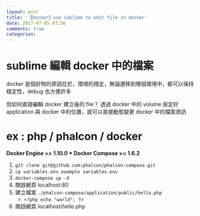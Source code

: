 ```yaml
---
layout: post
title: '【Docker】use sublime to edit file in docker'
date: 2017-07-05 03:56
comments: true
categories: 
---
```

# sublime 編輯 docker 中的檔案

docker 是個好物的原因在於，環境的穩定，無論遷移到哪個環境中，都可以保持穩定性，debug 也方便許多

但如何直接編輯 docker 建立後的 file？
透過 docker 中的 volume 設定好 application 與 docker 中的位置，就可以直接動態變更 docker 中的檔案資訊

# ex : php / phalcon / docker

**Docker Engine >= 1.10.0 * Docker Compose >= 1.6.2**

1. `git clone git@github.com:phalcon/phalcon-compose.git`
2. `cp variables.env.example variables.env`
3. `docker-compose up -d`
4. 開啟網頁 localhost:80
5. 建立檔案 `./phalcon-compose/application/public/hello.php`
	- `<?php echo "world"; ?>`
6. 開啟網頁 localhost/hello.php